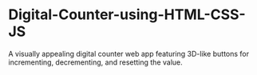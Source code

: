 # Digital-Counter-using-HTML-CSS-JS
A visually appealing digital counter web app featuring 3D-like buttons for incrementing, decrementing, and resetting the value.
